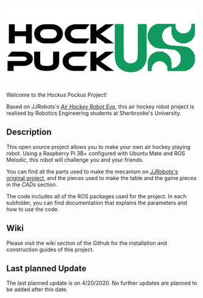 ![alt](ui/src/resources/logo_noir.png)

Welcome to the Hockus Pockus Project!

Based on JJRobots's [*Air Hockey Robot Evo*](https://www.jjrobots.com/the-open-source-air-hockey-robot/), this air hockey robot project is realised by Robotics Engineering students at Sherbrooke's University.

## Description

This open source project allows you to make your own air hockey playing robot. Using a Raspberry Pi 3B+ configured with Ubuntu Mate and ROS Melodic, this robot will challenge you and your friends.  

You can find all the parts used to make the mecanism on [JJRobots's original project](https://www.thingiverse.com/thing:1804534), and the pieces used to make the table and the game pieces in the *CADs* section. 

The code includes all of the ROS packages used for the project. In each subfolder, you can find documentation that explains the parameters and how to use the code.

## Wiki

Please visit the wiki section of the Github for the installation and construction guides of this project.

## Last planned Update

The last planned update is on 4/20/2020. No further updates are planned to be added after this date.
